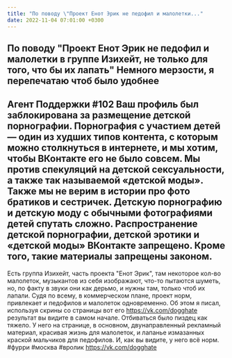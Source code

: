 ```yaml
---
title: "По поводу \"Проект Енот Эрик не педофил и малолетки..."
date: 2022-11-04 07:01:00 +0300
---
```


По поводу "Проект Енот Эрик не педофил и малолетки в группе Изихейт, не только для того, что бы их лапать"
Немного мерзости, я перепечатаю чтоб было удобнее
-------------------------------------
Агент Поддержки #102
Ваш профиль был заблокирована за размещение детской порнографии.
Порнография с участием детей — один из худших типов контента, с которым можно столкнуться в интернете, и мы хотим, чтобы ВКонтакте его не было совсем. Мы против спекуляций на детской сексуальности, а также так называемой «детской моды». Также мы не верим в истории про фото братиков и сестричек. Детскую порнографию и детскую моду с обычными фотографиями детей спутать сложно.
Распространение детской порнографии, детской эротики и «детской моды» ВКонтакте запрещено. Кроме того, такие материалы запрещены законом.
-------------------------------------
Есть группа Изихейт, часть проекта "Енот Эрик", там некоторое кол-во малолеток, музыкантов из себя изображают, что-то пытаются шуметь, но, по факту в звуки они как дерьмо, и нужны там, только чтоб их лапали. Судя по всему, в коммерческом плане, проект норм, привлекает и педофилов и малолеток одновременно.
Об этом я писал, используя скрины со страницы вот его https://vk.com/dogghate результат вы видите в самом начале. Отбиваться было пиздец как тяжело. У него на странице, в основном, двунаправленный рекламный материал, красивая жизнь для малолеток, и лапанье измазанных краской мальчиков для педофилов. И, как вы видите, у него всё норм.
#фурри #москва #вролик
<a class="vk-attach" href="https://vk.com/dogghate">https://vk.com/dogghate</a>